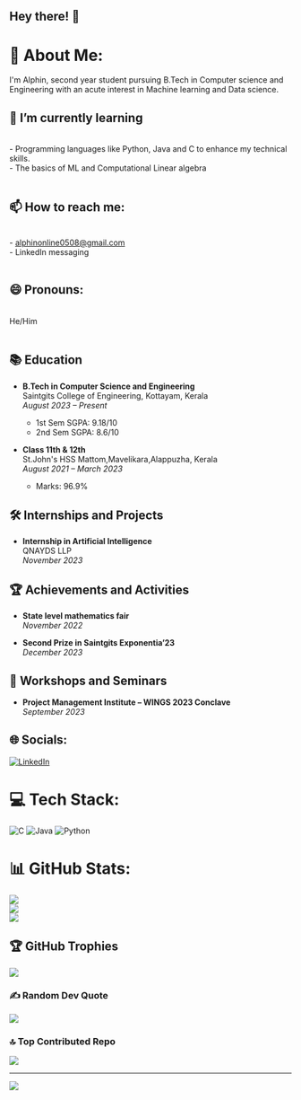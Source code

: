 ## Hey there! 👋
# 💫 About Me:
I'm Alphin, second year student pursuing B.Tech in Computer science and Engineering with  an acute interest in Machine learning and Data science.<br>

## 🌱 I’m currently learning
<br>- Programming languages like Python, Java and C to enhance my technical skills.<br>- The basics of ML and Computational Linear algebra <br><br>

## 📫 How to reach me: 
<br>- alphinonline0508@gmail.com<br>- LinkedIn messaging<br><br>
## 😄 Pronouns:
<br>He/Him<br><br>

## 📚 Education

- **B.Tech in Computer Science and Engineering**  
  Saintgits College of Engineering, Kottayam, Kerala  
  *August 2023 – Present*  
  - 1st Sem SGPA: 9.18/10
  - 2nd Sem SGPA: 8.6/10

- **Class 11th & 12th**  
  St.John's HSS Mattom,Mavelikara,Alappuzha, Kerala  
  *August 2021 – March 2023*  
  - Marks: 96.9%

## 🛠️ Internships and Projects

- **Internship in Artificial Intelligence**  
  QNAYDS LLP  
  *November 2023*

  

## 🏆 Achievements and Activities

  
- **State level mathematics fair**  
  *November 2022*

- **Second Prize in Saintgits Exponentia’23**  
  *December 2023*


## 🧠 Workshops and Seminars


- **Project Management Institute – WINGS 2023 Conclave**  
  *September 2023*
  



## 🌐 Socials:
[![LinkedIn](https://img.shields.io/badge/LinkedIn-%230077B5.svg?logo=linkedin&logoColor=white)](https://linkedin.com/in/https://www.linkedin.com/in/alphin-d-thomas-a52b1b300/) 

# 💻 Tech Stack:
![C](https://img.shields.io/badge/c-%2300599C.svg?style=for-the-badge&logo=c&logoColor=white) ![Java](https://img.shields.io/badge/java-%23ED8B00.svg?style=for-the-badge&logo=openjdk&logoColor=white) ![Python](https://img.shields.io/badge/python-3670A0?style=for-the-badge&logo=python&logoColor=ffdd54)
# 📊 GitHub Stats:
![](https://github-readme-stats.vercel.app/api?username=AlphinDThomas&theme=prussian&hide_border=false&include_all_commits=false&count_private=false)<br/>
![](https://github-readme-streak-stats.herokuapp.com/?user=AlphinDThomas&theme=prussian&hide_border=false)<br/>
![](https://github-readme-stats.vercel.app/api/top-langs/?username=AlphinDThomas&theme=prussian&hide_border=false&include_all_commits=false&count_private=false&layout=compact)

## 🏆 GitHub Trophies
![](https://github-profile-trophy.vercel.app/?username=AlphinDThomas&theme=radical&no-frame=false&no-bg=true&margin-w=4)

### ✍️ Random Dev Quote
![](https://quotes-github-readme.vercel.app/api?type=horizontal&theme=radical)

### 🔝 Top Contributed Repo
![](https://github-contributor-stats.vercel.app/api?username=AlphinDThomas&limit=5&theme=dark&combine_all_yearly_contributions=true)

---
[![](https://visitcount.itsvg.in/api?id=AlphinDThomas&icon=1&color=0)](https://visitcount.itsvg.in)




